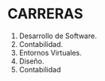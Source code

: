 # CARRERAS

1. Desarrollo de Software.
2. Contabilidad.
3. Entornos Virtuales.
4. Diseño.
6. Contabilidad
